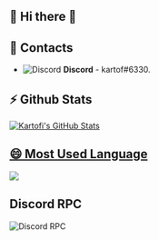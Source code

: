 ## 🌌 Hi there 👋

## 📖 Contacts
- ![Discord](https://i.imgur.com/002xgns.png) __Discord__ - kartof#6330.


## ⚡ Github Stats
<a href="https://github.com/anuraghazra/github-readme-stats">
  <img align="center" src="https://github-readme-stats.anuraghazra1.vercel.app/api?username=Kartofi&show_icons=true&include_all_commits=true&theme=radical" alt="Kartofi's  GitHub Stats" />

## 😄 Most Used Language
<a href="https://github.com/anuraghazra/github-readme-stats">
  <!-- Change the `github-readme-stats.anuraghazra1.vercel.app` to `github-readme-stats.vercel.app`  -->
  <img align="center" src="https://github-readme-stats.anuraghazra1.vercel.app/api/top-langs/?username=Kartofi&layout=compact&theme=radical" />
</a>

 
## Discord RPC
![Discord RPC](https://dutchman.gq/presence/537954743998349315)
 
